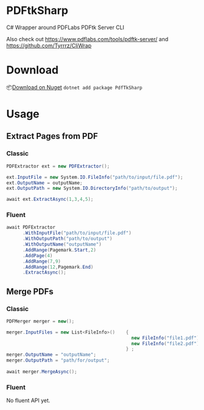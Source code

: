 # PDFtkSharp
C# Wrapper around PDFLabs PDFtk Server CLI

Also check out https://www.pdflabs.com/tools/pdftk-server/
and https://github.com/Tyrrrz/CliWrap

# Download

📦[Download on Nuget](https://www.nuget.org/packages/PDFtkSharp) `dotnet add package PdfTkSharp`

# Usage

## Extract Pages from PDF

### Classic

```csharp
PDFExtractor ext = new PDFExtractor();

ext.InputFile = new System.IO.FileInfo("path/to/input/file.pdf");
ext.OutputName = outputName;
ext.OutputPath = new System.IO.DirectoryInfo("path/to/output");

await ext.ExtractAsync(1,3,4,5);
```

### Fluent

```csharp
await PDFExtractor
      .WithInputFile("path/to/input/file.pdf")
      .WithOutputPath("path/to/output")
      .WithOutputName("outputName")
      .AddRange(Pagemark.Start,2)
      .AddPage(4)
      .AddRange(7,9)
      .AddRange(12,Pagemark.End)
      .ExtractAsync();
```

## Merge PDFs

### Classic

```csharp
PDFMerger merger = new();

merger.InputFiles = new List<FileInfo>()    {
                                              new FileInfo("file1.pdf"),
                                              new FileInfo("file2.pdf")
                                            } ;
merger.OutputName = "outputName";
merger.OutputPath = "path/for/output";
  
await merger.MergeAsync();
``` 

### Fluent
  
No fluent API yet.
